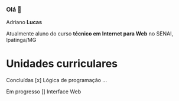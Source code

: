 ### Olá 👋

Adriano **Lucas**

Atualmente aluno do curso **técnico em Internet para Web** no SENAI, Ipatinga/MG

# Unidades curriculares
Concluídas
[x] Lógica de programação
...

Em progresso
[] Interface Web
  
